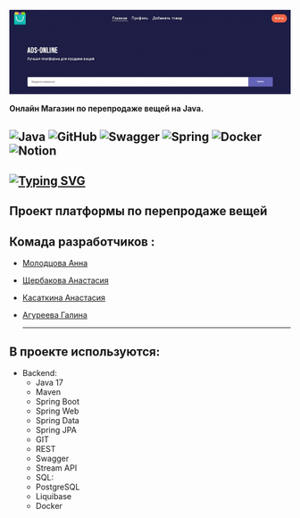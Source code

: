 ![src](Screen.jpg)

__Онлайн Магазин по перепродаже вещей на Java.__

![Java](https://img.shields.io/badge/java-%23ED8B00.svg?style=for-the-badge&logo=java&logoColor=white) ![GitHub](https://img.shields.io/badge/github-%23121011.svg?style=for-the-badge&logo=github&logoColor=white) ![Swagger](https://img.shields.io/badge/-Swagger-%23Clojure?style=for-the-badge&logo=swagger&logoColor=white) ![Spring](https://img.shields.io/badge/spring-%236DB33F.svg?style=for-the-badge&logo=spring&logoColor=white) ![Docker](https://img.shields.io/badge/docker-%230db7ed.svg?style=for-the-badge&logo=docker&logoColor=white) ![Notion](https://img.shields.io/badge/Notion-%23000000.svg?style=for-the-badge&logo=notion&logoColor=white)
------
[![Typing SVG](https://readme-typing-svg.herokuapp.com?color=43da0b&lines=ONLINE+STORE)](https://git.io/typing-svg)
---
## Проект платформы по перепродаже вещей 
## Комада разработчиков :

- [Молодцова Анна](https://github.com/renasafetysea)
- [Щербакова Анастасия](https://github.com/AnaSchD)
- [Касаткина Анастасия](https://github.com/Kastacey29)
- [Агуреева Галина](https://github.com/Galinaag4)

   ---------------

##  **В проекте используются**:

* Backend:
    - Java 17
    - Maven
    - Spring Boot
    - Spring Web
    - Spring Data
    - Spring JPA
    - GIT
    - REST
    - Swagger
    - Stream API
    - SQL:
    - PostgreSQL
    - Liquibase
    - Docker
